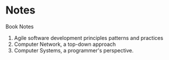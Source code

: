 # Notes
Book Notes
1. Agile software development principles patterns and practices
2. Computer Network, a top-down approach
3. Computer Systems, a programmer's perspective.
